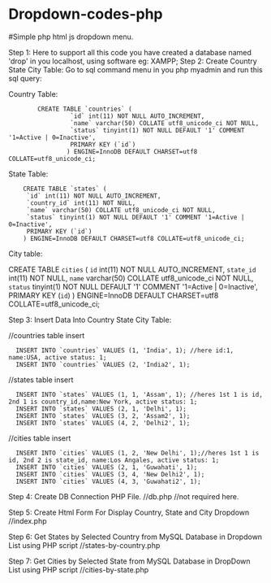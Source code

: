 # Dropdown-codes-php
#Simple php html js dropdown menu.


Step 1: Here to support all this code you have created a database named 'drop' in you localhost, using software eg: XAMPP;
Step 2: Create Country State City Table: Go to  sql command menu in you php myadmin  and run this sql query:
  
Country Table:

            CREATE TABLE `countries` (
                     `id` int(11) NOT NULL AUTO_INCREMENT,
                     `name` varchar(50) COLLATE utf8_unicode_ci NOT NULL,
                     `status` tinyint(1) NOT NULL DEFAULT '1' COMMENT '1=Active | 0=Inactive',
                     PRIMARY KEY (`id`)
                    ) ENGINE=InnoDB DEFAULT CHARSET=utf8 COLLATE=utf8_unicode_ci;

State Table:

        CREATE TABLE `states` (
         `id` int(11) NOT NULL AUTO_INCREMENT,
         `country_id` int(11) NOT NULL,
         `name` varchar(50) COLLATE utf8_unicode_ci NOT NULL,
         `status` tinyint(1) NOT NULL DEFAULT '1' COMMENT '1=Active | 0=Inactive',
         PRIMARY KEY (`id`)
        ) ENGINE=InnoDB DEFAULT CHARSET=utf8 COLLATE=utf8_unicode_ci;

City table:

CREATE TABLE `cities` (
 `id` int(11) NOT NULL AUTO_INCREMENT,
 `state_id` int(11) NOT NULL,
 `name` varchar(50) COLLATE utf8_unicode_ci NOT NULL,
 `status` tinyint(1) NOT NULL DEFAULT '1' COMMENT '1=Active | 0=Inactive',
 PRIMARY KEY (`id`)
) ENGINE=InnoDB DEFAULT CHARSET=utf8 COLLATE=utf8_unicode_ci;


Step 3: Insert Data Into Country State City Table:
  
  //countries table insert
  
      INSERT INTO `countries` VALUES (1, 'India', 1); //here id:1, name:USA, active status: 1;
      INSERT INTO `countries` VALUES (2, 'India2', 1);

  //states table insert 

      INSERT INTO `states` VALUES (1, 1, 'Assam', 1); //heres 1st 1 is id, 2nd 1 is country_id,name:New York, active status: 1;
      INSERT INTO `states` VALUES (2, 1, 'Delhi', 1);
      INSERT INTO `states` VALUES (3, 2, 'Assam2', 1);
      INSERT INTO `states` VALUES (4, 2, 'Delhi2', 1);


   //cities table insert 


      INSERT INTO `cities` VALUES (1, 2, 'New Delhi', 1);//heres 1st 1 is id, 2nd 2 is state_id, name:Los Angales, active status: 1;
      INSERT INTO `cities` VALUES (2, 1, 'Guwahati', 1);
      INSERT INTO `cities` VALUES (3, 4, 'New Delhi2', 1);
      INSERT INTO `cities` VALUES (4, 3, 'Guwahati2', 1);

Step 4: Create DB Connection PHP File. //db.php //not required here.



Step 5: Create Html Form For Display Country, State and City Dropdown //index.php

                   
Step 6: Get States by Selected Country from MySQL Database in Dropdown List using PHP script //states-by-country.php 


Step 7: Get Cities by Selected State from MySQL Database in DropDown List using PHP script  //cities-by-state.php


